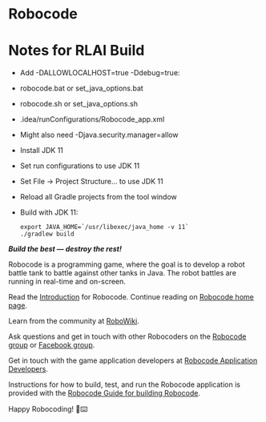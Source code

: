 # Robocode

# Notes for RLAI Build

* Add -DALLOWLOCALHOST=true -Ddebug=true:
* robocode.bat or set_java_options.bat
* robocode.sh or set_java_options.sh
* .idea/runConfigurations/Robocode_app.xml
* Might also need -Djava.security.manager=allow

* Install JDK 11
* Set run configurations to use JDK 11
* Set File -> Project Structure... to use JDK 11
* Reload all Gradle projects from the tool window
* Build with JDK 11:
   ```shell
   export JAVA_HOME=`/usr/libexec/java_home -v 11`
   ./gradlew build
   ```

**_Build the best — destroy the rest!_**

Robocode is a programming game, where the goal is to develop a robot battle tank to battle against other tanks in Java.
The robot battles are running in real-time and on-screen.

Read the [Introduction] for Robocode. Continue reading on [Robocode home page].

Learn from the community at [RoboWiki](https://robowiki.net/).

Ask questions and get in touch with other Robocoders on the [Robocode group] or [Facebook group].

Get in touch with the game application developers at [Robocode Application Developers].

Instructions for how to build, test, and run the Robocode application is provided with
the [Robocode Guide for building Robocode].

Happy Robocoding! 🤖⌨️


[Introduction]: https://robocode.sourceforge.io/docs/ReadMe.html

[Robocode home page]: https://robocode.sourceforge.io/

[RoboWiki]: https://robowiki.net/

[Robocode group]: https://groups.google.com/g/robocode

[Facebook group]: https://www.facebook.com/groups/129627130234/

[Robocode Application Developers]: http://groups.google.com/group/robocode-developers.

[Robocode Guide for building Robocode]: https://robowiki.net/wiki/Robocode/Developers_Guide_for_building_Robocode